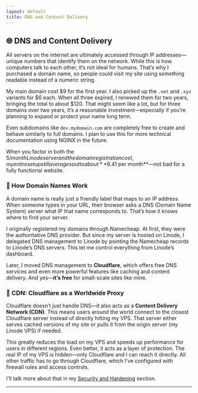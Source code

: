 ```yaml
---
layout: default
title: DNS and Content Delivery
---
```


## 🌐 DNS and Content Delivery

All servers on the internet are ultimately accessed through IP addresses—unique numbers that identify them on the network. While this is how computers talk to each other, it’s not ideal for humans. That’s why I purchased a domain name, so people could visit my site using something readable instead of a numeric string.

My main domain cost $9 for the first year. I also picked up the `.net` and `.xyz` variants for $6 each. When all three expired, I renewed them for two years, bringing the total to about $120. That might seem like a lot, but for three domains over two years, it’s a reasonable investment—especially if you’re planning to expand or protect your name long term.

Even subdomains like `dev.mydomain.com` are completely free to create and behave similarly to full domains. I plan to use this for more technical documentation using NGINX in the future.

When you factor in both the $5/month Linode server and the domain registration cost, my entire setup still averages out to about **$6.41 per month**—not bad for a fully functional website.

### 🧭 How Domain Names Work

A domain name is really just a friendly label that maps to an IP address. When someone types in your URL, their browser asks a DNS (Domain Name System) server what IP that name corresponds to. That’s how it knows where to find your server.

I originally registered my domains through Namecheap. At first, they were the authoritative DNS provider. But since my server is hosted on Linode, I delegated DNS management to Linode by pointing the Namecheap records to Linode’s DNS servers. This let me control everything from Linode’s dashboard.

Later, I moved DNS management to **Cloudflare**, which offers free DNS services and even more powerful features like caching and content delivery. And yes—**it’s free** for small-scale sites like mine.

### 🚀 CDN: Cloudflare as a Worldwide Proxy

Cloudflare doesn’t just handle DNS—it also acts as a **Content Delivery Network (CDN)**. This means users around the world connect to the closest Cloudflare server instead of directly hitting my VPS. That server either serves cached versions of my site or pulls it from the origin server (my Linode VPS) if needed.

This greatly reduces the load on my VPS and speeds up performance for users in different regions. Even better, it acts as a layer of protection. The real IP of my VPS is hidden—only Cloudflare and I can reach it directly. All other traffic has to go through Cloudflare, which I’ve configured with firewall rules and access controls.

I'll talk more about that in my [Security and Hardening](security.md) section.

---
